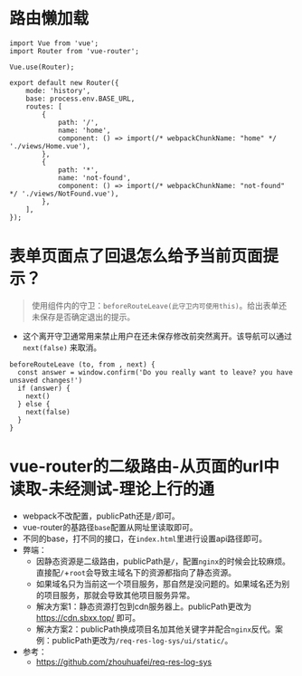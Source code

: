 # 路由懒加载
```
import Vue from 'vue';
import Router from 'vue-router';

Vue.use(Router);

export default new Router({
    mode: 'history',
    base: process.env.BASE_URL,
    routes: [
        {
            path: '/',
            name: 'home',
            component: () => import(/* webpackChunkName: "home" */ './views/Home.vue'),
        },
        {
            path: '*',
            name: 'not-found',
            component: () => import(/* webpackChunkName: "not-found" */ './views/NotFound.vue'),
        },
    ],
});
```

# 表单页面点了回退怎么给予当前页面提示？
> 使用组件内的守卫：`beforeRouteLeave(此守卫内可使用this)`。给出表单还未保存是否确定退出的提示。
* 这个离开守卫通常用来禁止用户在还未保存修改前突然离开。该导航可以通过 `next(false)` 来取消。
```
beforeRouteLeave (to, from , next) {
  const answer = window.confirm('Do you really want to leave? you have unsaved changes!')
  if (answer) {
    next()
  } else {
    next(false)
  }
}
```

# vue-router的二级路由-从页面的url中读取-未经测试-理论上行的通
* webpack不改配置，publicPath还是`/`即可。
* vue-router的基路径`base`配置从网址里读取即可。
* 不同的base，打不同的接口，在`index.html`里进行设置api路径即可。
* 弊端：
  - 因静态资源是二级路由，publicPath是`/`，配置`nginx`的时候会比较麻烦。直接配`/`+`root`会导致主域名下的资源都指向了静态资源。
  - 如果域名只为当前这一个项目服务，那自然是没问题的。如果域名还为别的项目服务，那就会导致其他项目服务异常。
  - 解决方案1：静态资源打包到cdn服务器上。publicPath更改为 https://cdn.sbxx.top/ 即可。
  - 解决方案2：publicPath换成项目名加其他关键字并配合`nginx`反代。案例：publicPath更改为`/req-res-log-sys/ui/static/`。
* 参考：
  - https://github.com/zhouhuafei/req-res-log-sys
